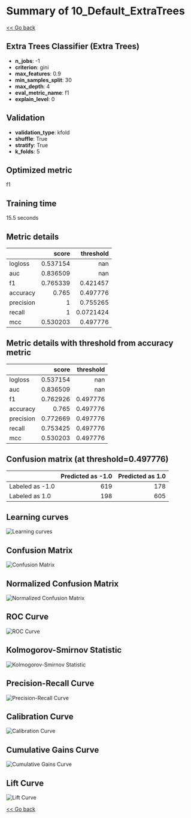 # Summary of 10_Default_ExtraTrees

[<< Go back](../README.md)


## Extra Trees Classifier (Extra Trees)
- **n_jobs**: -1
- **criterion**: gini
- **max_features**: 0.9
- **min_samples_split**: 30
- **max_depth**: 4
- **eval_metric_name**: f1
- **explain_level**: 0

## Validation
 - **validation_type**: kfold
 - **shuffle**: True
 - **stratify**: True
 - **k_folds**: 5

## Optimized metric
f1

## Training time

15.5 seconds

## Metric details
|           |    score |   threshold |
|:----------|---------:|------------:|
| logloss   | 0.537154 | nan         |
| auc       | 0.836509 | nan         |
| f1        | 0.765339 |   0.421457  |
| accuracy  | 0.765    |   0.497776  |
| precision | 1        |   0.755265  |
| recall    | 1        |   0.0721424 |
| mcc       | 0.530203 |   0.497776  |


## Metric details with threshold from accuracy metric
|           |    score |   threshold |
|:----------|---------:|------------:|
| logloss   | 0.537154 |  nan        |
| auc       | 0.836509 |  nan        |
| f1        | 0.762926 |    0.497776 |
| accuracy  | 0.765    |    0.497776 |
| precision | 0.772669 |    0.497776 |
| recall    | 0.753425 |    0.497776 |
| mcc       | 0.530203 |    0.497776 |


## Confusion matrix (at threshold=0.497776)
|                 |   Predicted as -1.0 |   Predicted as 1.0 |
|:----------------|--------------------:|-------------------:|
| Labeled as -1.0 |                 619 |                178 |
| Labeled as 1.0  |                 198 |                605 |

## Learning curves
![Learning curves](learning_curves.png)
## Confusion Matrix

![Confusion Matrix](confusion_matrix.png)


## Normalized Confusion Matrix

![Normalized Confusion Matrix](confusion_matrix_normalized.png)


## ROC Curve

![ROC Curve](roc_curve.png)


## Kolmogorov-Smirnov Statistic

![Kolmogorov-Smirnov Statistic](ks_statistic.png)


## Precision-Recall Curve

![Precision-Recall Curve](precision_recall_curve.png)


## Calibration Curve

![Calibration Curve](calibration_curve_curve.png)


## Cumulative Gains Curve

![Cumulative Gains Curve](cumulative_gains_curve.png)


## Lift Curve

![Lift Curve](lift_curve.png)



[<< Go back](../README.md)
